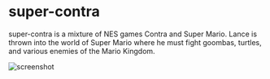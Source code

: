 # super-contra
super-contra is a mixture of NES games Contra and Super Mario. Lance is thrown into the world of Super Mario where he must fight goombas, turtles, and various enemies of the Mario Kingdom. 


![screenshot](https://i.imgur.com/fwsivv6.png)
